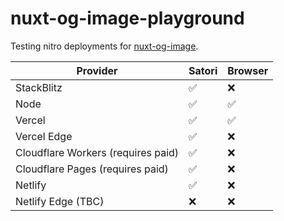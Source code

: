 # nuxt-og-image-playground

Testing nitro deployments for [nuxt-og-image](https://github.com/harlan-zw/nuxt-og-image).

| Provider                           | Satori |  Browser |
|------------------------------------|----------------| -- |
| StackBlitz                         | ✅             | ❌             |
| Node                               | ✅             | ✅              |
| Vercel                             | ✅             | ✅             |
| Vercel Edge                        | ✅             | ❌              |
| Cloudflare Workers (requires paid) | ✅            | ❌             |
| Cloudflare Pages (requires paid)   | ✅            | ❌             |
| Netlify                            | ✅              | ❌             |
| Netlify Edge (TBC)                 | ❌             | ❌             |
